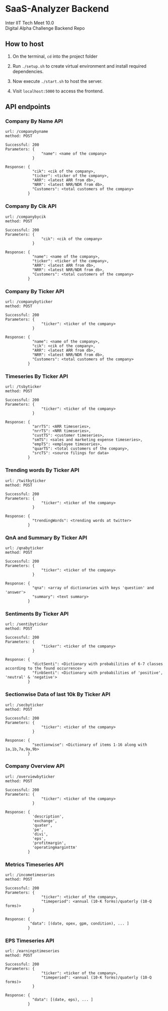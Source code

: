 # SaaS-Analyzer Backend
Inter IIT Tech Meet 10.0 <br>
Digital Alpha Challenge Backend Repo

## How to host

1. On the terminal, `cd` into the project folder 

2. Run `./setup.sh` to create virtual environment and install required dependencies.

3. Now execute `./start.sh` to host the server.

4. Visit `localhost:5000` to access the frontend.

## API endpoints

### Company By Name API
```
url: /companybyname
method: POST

Successful: 200
Parameters: {
                "name": <name of the company>
            }

Response: {
            "cik": <cik of the company>, 
            "ticker": <ticker of the company>,
            "ARR": <latest ARR from db>,
            "NRR": <latest NRR/NDR from db>,
            "Customers": <total customers of the company>
          }
```

### Company By Cik API
```
url: /companybycik
method: POST

Successful: 200
Parameters: {
                "cik": <cik of the company>
            }

Response: {
            "name": <name of the company>, 
            "ticker": <ticker of the company>,
            "ARR": <latest ARR from db>,
            "NRR": <latest NRR/NDR from db>,
            "Customers": <total customers of the company>
          }
```

### Company By Ticker API
```
url: /companybyticker
method: POST

Successful: 200
Parameters: {
                "ticker": <ticker of the company>
            }

Response: {
            "name": <name of the company>, 
            "cik": <cik of the company>,
            "ARR": <latest ARR from db>,
            "NRR": <latest NRR/NDR from db>,
            "Customers": <total customers of the company>
          }
```

### Timeseries By Ticker API
```
url: /tsbyticker
method: POST

Successful: 200
Parameters: {
                "ticker": <ticker of the company>
            }

Response: {
            "arrTS": <ARR timeseries>, 
            "nrrTS": <NRR timeseries>,
            "custTS": <customer timeseries>,
            "smTS": <sales and marketing expense timeseries>,
            "empTS": <employee timeseries>,
            "quarTS": <total customers of the company>,
            "srcTS": <source filings for data>            
          }
```

### Trending words By Ticker API
```
url: /twitbyticker
method: POST

Successful: 200
Parameters: {
                "ticker": <ticker of the company>
            }

Response: {
            "trendingWords": <trending words at twitter>            
          }
```

### QnA and Summary By Ticker API
```
url: /qnabyticker
method: POST

Successful: 200
Parameters: {
                "ticker": <ticker of the company>
            }

Response: {
            "qna": <array of dictionaries with keys 'question' and 'answer'> 
            "summary": <text summary>            
          }
```

### Sentiments By Ticker API
```
url: /sentibyticker
method: POST

Successful: 200
Parameters: {
                "ticker": <ticker of the company>
            }

Response: {
            "dictSenti": <Dictionary with probabilities of 6-7 classes according to the found occurrence> 
            "finbSenti": <Dictionary with probabilities of 'positive', 'neutral' & 'negative'>            
          }
```

### Sectionwise Data of last 10k By Ticker API
```
url: /secbyticker
method: POST

Successful: 200
Parameters: {
                "ticker": <ticker of the company>
            }

Response: {
            "sectionwise": <Dictionary of items 1-16 along with 1a,1b,7a,9a,9b>            
          }
```

### Company Overview API
```
url: /overviewbyticker
method: POST

Successful: 200
Parameters: {   
                "ticker": <ticker of the company>              
            }
            
Response: {
            'description',
            'exchange',
            'quater',
            'pe',
            'divi',
            'eps',
            'profitmargin',
            'operatingmarginttm'
          }
```

### Metrics Timeseries API
```
url: /incometimeseries
method: POST

Successful: 200
Parameters: {   
                "ticker": <ticker of the company>,
                "timeperiod": <annual (10-K forms)/quaterly (10-Q forms)>             
            }
            
Response: {
           "data": [(date, opex, gpm, condition), ... ]
          }
```

### EPS Timeseries API
```
url: /earningstimeseries
method: POST

Successful: 200
Parameters: {   
                "ticker": <ticker of the company>,
                "timeperiod": <annual (10-K forms)/quaterly (10-Q forms)>             
            }
            
Response: {
            "data": [(date, eps), ... ]
          }
```
